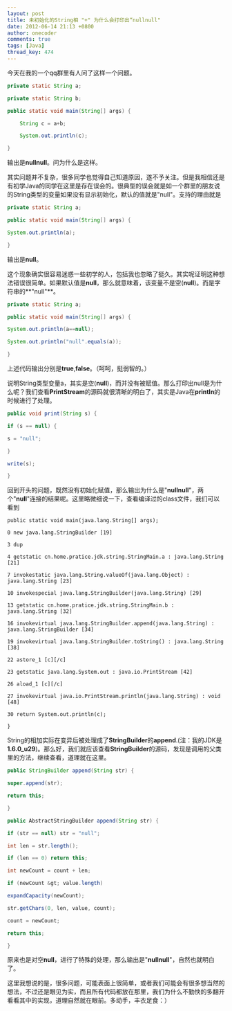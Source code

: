 ```yaml
---
layout: post
title: 未初始化的String相 "+" 为什么会打印出“nullnull"
date: 2012-06-14 21:13 +0800
author: onecoder
comments: true
tags: [Java]
thread_key: 474
---
```

今天在我的一个qq群里有人问了这样一个问题。

```java
private static String a;

private static String b;

public static void main(String[] args) {

    String c = a+b;

    System.out.println(c);

}
```

输出是**nullnull**。问为什么是这样。

其实问题并不复杂，很多同学也觉得自己知道原因，遂不予关注。但是我相信还是有初学Java的同学在这里是存在误会的。很典型的误会就是如一个群里的朋友说的String类型的变量如果没有显示初始化，默认的值就是"null"。支持的理由就是

```java
private static String a;

public static void main(String[] args) {

System.out.println(a);

}
```

输出是**null**。

这个现象确实很容易迷惑一些初学的人，包括我也忽略了挺久。其实呢证明这种想法错误很简单。如果默认值是**null**，那么就意味着，该变量不是空(**null**)。而是字符串的**"null"**。

```java
private static String a;

public static void main(String[] args) {

System.out.println(a==null);

System.out.println("null".equals(a));

}
```

上述代码输出分别是**true**,**false**。（呵呵，挺弱智的。）

说明String类型变量a，其实是空(**null**)，而并没有被赋值。那么打印出null是为什么呢？我们查看**PrintStream**的源码就很清晰的明白了，其实是Java在**println**的时候进行了处理。

```java
public void print(String s) {

if (s == null) {

s = "null";

}

write(s);

}
```

回到开头的问题，既然没有初始化赋值，那么输出为什么是"**nullnull**"，两个"**null**"连接的结果呢。这里略微细说一下，查看编译过的class文件，我们可以看到

```class
public static void main(java.lang.String[] args);

0 new java.lang.StringBuilder [19]

3 dup

4 getstatic cn.home.pratice.jdk.string.StringMain.a : java.lang.String [21]

7 invokestatic java.lang.String.valueOf(java.lang.Object) : java.lang.String [23]

10 invokespecial java.lang.StringBuilder(java.lang.String) [29]

13 getstatic cn.home.pratice.jdk.string.StringMain.b : java.lang.String [32]

16 invokevirtual java.lang.StringBuilder.append(java.lang.String) : java.lang.StringBuilder [34]

19 invokevirtual java.lang.StringBuilder.toString() : java.lang.String [38]

22 astore_1 [c][/c]

23 getstatic java.lang.System.out : java.io.PrintStream [42]

26 aload_1 [c][/c]

27 invokevirtual java.io.PrintStream.println(java.lang.String) : void [48]

30 return System.out.println(c);

}
```

String的相加实际在变异后被处理成了**StringBuilder**的**append**.(注：我的JDK是**1.6.0_u29**)。那么好，我们就应该查看**StringBuilder**的源码，发现是调用的父类里的方法，继续查看，道理就在这里。

```java
public StringBuilder append(String str) {

super.append(str);

return this;

}

public AbstractStringBuilder append(String str) {

if (str == null) str = "null";

int len = str.length();

if (len == 0) return this;

int newCount = count + len;

if (newCount &gt; value.length)

expandCapacity(newCount);

str.getChars(0, len, value, count);

count = newCount;

return this;

}
```

原来也是对空**null**，进行了特殊的处理，那么输出是"**nullnull**"，自然也就明白了。

这里我想说的是，很多问题，可能表面上很简单，或者我们可能会有很多想当然的想法，不过还是眼见为实，而且所有代码都放在那里，我们为什么不勤快的多翻开看看其中的实现，道理自然就在眼前。多动手，丰衣足食：）
